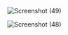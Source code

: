 ![Screenshot (49)](https://github.com/balaji2107/SudokuSolver/assets/160450669/e5170423-86c3-4421-b37c-eae8eb624200)

![Screenshot (48)](https://github.com/balaji2107/SudokuSolver/assets/160450669/c427b927-a986-4001-bc9c-da0c9c09364f)
